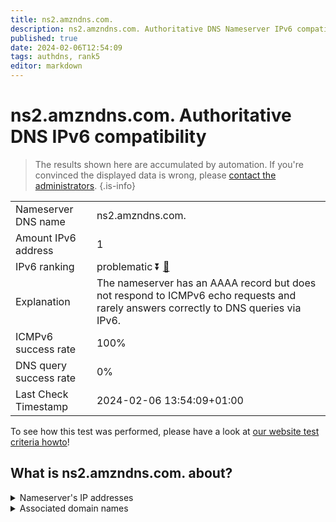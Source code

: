 ```yaml
---
title: ns2.amzndns.com.
description: ns2.amzndns.com. Authoritative DNS Nameserver IPv6 compatibility
published: true
date: 2024-02-06T12:54:09
tags: authdns, rank5
editor: markdown
---
```


# ns2.amzndns.com. Authoritative DNS IPv6 compatibility

> The results shown here are accumulated by automation. If you're convinced the displayed data is wrong, please [contact the administrators](/howto/chat). 
{.is-info}




|   |   |
| - | - |
| Nameserver DNS name | ns2.amzndns.com.
| Amount IPv6 address | 1
| IPv6 ranking | problematic :arrow_double_down: [🔗](/howto/ranking) |
| Explanation | The nameserver has an AAAA record but does not respond to ICMPv6 echo requests and rarely answers correctly to DNS queries via IPv6. |
| ICMPv6 success rate | 100%|
| DNS query success rate | 0% |
| Last Check Timestamp | 2024-02-06 13:54:09+01:00 |

To see how this test was performed, please have a look at [our website test criteria howto](/howto/testcriteria/authdns)!


## What is ns2.amzndns.com. about?




<details>
<summary>Nameserver's IP addresses</summary>

2610:a1:1016::10

</details>



<details>
<summary>Associated domain names</summary>

music.amazon.com

www.amazon.co.uk

www.imdb.com

</details>
